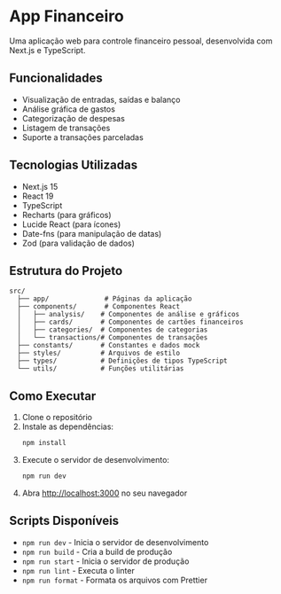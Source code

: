 # App Financeiro

Uma aplicação web para controle financeiro pessoal, desenvolvida com Next.js e TypeScript.

## Funcionalidades

- Visualização de entradas, saídas e balanço
- Análise gráfica de gastos
- Categorização de despesas
- Listagem de transações
- Suporte a transações parceladas

## Tecnologias Utilizadas

- Next.js 15
- React 19
- TypeScript
- Recharts (para gráficos)
- Lucide React (para ícones)
- Date-fns (para manipulação de datas)
- Zod (para validação de dados)

## Estrutura do Projeto

```
src/
  ├── app/              # Páginas da aplicação
  ├── components/       # Componentes React
  │   ├── analysis/    # Componentes de análise e gráficos
  │   ├── cards/       # Componentes de cartões financeiros
  │   ├── categories/  # Componentes de categorias
  │   └── transactions/# Componentes de transações
  ├── constants/       # Constantes e dados mock
  ├── styles/          # Arquivos de estilo
  ├── types/           # Definições de tipos TypeScript
  └── utils/           # Funções utilitárias
```

## Como Executar

1. Clone o repositório
2. Instale as dependências:
   ```bash
   npm install
   ```
3. Execute o servidor de desenvolvimento:
   ```bash
   npm run dev
   ```
4. Abra [http://localhost:3000](http://localhost:3000) no seu navegador

## Scripts Disponíveis

- `npm run dev` - Inicia o servidor de desenvolvimento
- `npm run build` - Cria a build de produção
- `npm run start` - Inicia o servidor de produção
- `npm run lint` - Executa o linter
- `npm run format` - Formata os arquivos com Prettier
